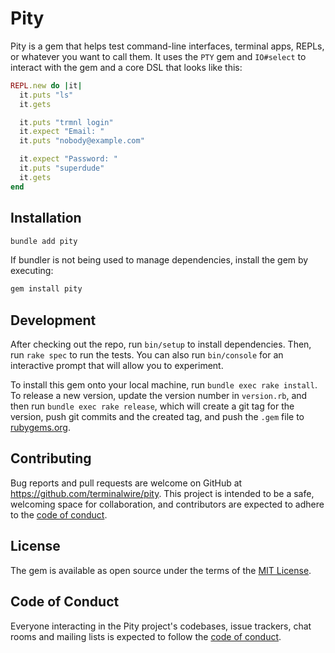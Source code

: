 # Pity

Pity is a gem that helps test command-line interfaces, terminal apps, REPLs, or whatever you want to call them. It uses the `PTY` gem and `IO#select` to interact with the gem and a core DSL that looks like this:

```ruby
REPL.new do |it|
  it.puts "ls"
  it.gets

  it.puts "trmnl login"
  it.expect "Email: "
  it.puts "nobody@example.com"

  it.expect "Password: "
  it.puts "superdude"
  it.gets
end
```

## Installation


```bash
bundle add pity
```

If bundler is not being used to manage dependencies, install the gem by executing:

```bash
gem install pity
```

## Development

After checking out the repo, run `bin/setup` to install dependencies. Then, run `rake spec` to run the tests. You can also run `bin/console` for an interactive prompt that will allow you to experiment.

To install this gem onto your local machine, run `bundle exec rake install`. To release a new version, update the version number in `version.rb`, and then run `bundle exec rake release`, which will create a git tag for the version, push git commits and the created tag, and push the `.gem` file to [rubygems.org](https://rubygems.org).

## Contributing

Bug reports and pull requests are welcome on GitHub at https://github.com/terminalwire/pity. This project is intended to be a safe, welcoming space for collaboration, and contributors are expected to adhere to the [code of conduct](https://github.com/terminalwire/pity/blob/main/CODE_OF_CONDUCT.md).

## License

The gem is available as open source under the terms of the [MIT License](https://opensource.org/licenses/MIT).

## Code of Conduct

Everyone interacting in the Pity project's codebases, issue trackers, chat rooms and mailing lists is expected to follow the [code of conduct](https://github.com/terminalwire/pity/blob/main/CODE_OF_CONDUCT.md).
